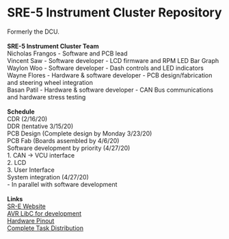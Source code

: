 # SRE-5 Instrument Cluster Repository
Formerly the DCU.<br/>
<br/>
**SRE-5 Instrument Cluster Team**<br/>
Nicholas Frangos - Software and PCB lead<br/>
Vincent Saw - Software developer - LCD firmware and RPM LED Bar Graph<br/>
Waylon Woo - Software developer - Dash controls and LED indicators<br/>
Wayne Flores - Hardware & software developer - PCB design/fabrication and steering wheel integration<br/>
Basan Patil - Hardware & software developer - CAN Bus communications and hardware stress testing<br/>
<br/>
**Schedule**<br/>
CDR (2/16/20)<br/>
DDR (tentative 3/15/20)<br/>
PCB Design (Complete design by Monday 3/23/20)<br/>
PCB Fab (Boards assembled by 4/6/20)<br/>
Software development by priority (4/27/20)<br/>
	1. CAN -> VCU interface<br/>
	2. LCD<br/>
	3. User Interface<br/>
System integration (4/27/20)<br/>
	- In parallel with software development<br/>
<br/>
**Links**<br/>
[SR-E Website](http://sr-e.org/)<br/>
[AVR LibC for development](https://www.nongnu.org/avr-libc/)<br/>
[Hardware Pinout](https://drive.google.com/a/sjsu.edu/file/d/1xLYuw01qww-YaoIknkYIqtMT0WFpS8pR/view?usp=sharing)<br/>
[Complete Task Distribution](https://drive.google.com/a/sjsu.edu/file/d/1iRvdDaB0XlhBnymgw6_nRES0wXMsfi51/view?usp=sharing)<br/>




